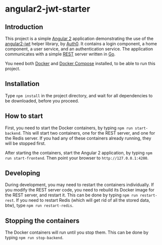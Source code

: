 # angular2-jwt-starter

## Introduction
This project is a simple [Angular 2](https://angular.io/) application demonstrating the use of the [angular2-jwt](https://github.com/auth0/angular2-jwt) helper library, by [Auth0](https://auth0.com/).  It contains a login component, a home component, a user service, and an authentication service.  The application communicates with a simple [REST](https://en.wikipedia.org/wiki/Representational_state_transfer) server written in [Go](https://golang.org/).

You need both [Docker](https://www.docker.com/) and [Docker Compose](https://docs.docker.com/compose/) installed, to be able to run this project.

## Installation
Type `npm install` in the project directory, and wait for all dependencies to be downloaded, before you proceed.

## How to start
First, you need to start the Docker containers, by typing `npm run start-backend`.  This will start two containers, one for the REST server, and one for the Redis server.  If you had any of these containers already running, they will be stopped first.

After starting the containers, start the Angular 2 application, by typing `npm run start-frontend`.  Then point your browser to `http://127.0.0.1:4200`.

## Developing 
During development, you may need to restart the containers individually.  If you modify the REST server code, you need to rebuild its Docker image for the REST server, and restart it. This can be done by typing `npm run restart-rest`.  If you need to restart Redis (which will get rid of all the stored data, btw), type `npm run restart-redis`.

## Stopping the containers
The Docker containers will run until you stop them.  This can be done by typing `npm run stop-backend`.
